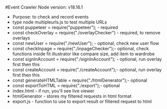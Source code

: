 #Event Crawler
Node version: v18.16.1

- Purpose: to check and record events
- type node multipleurls.js to test multiple URLs
- const puppeteer = require("puppeteer"); - required
- const checkOverlay = require("./overlayChecker") - required, to remove overlays
- const newUser = require("./newUser"); - optional, check new user flow
- const checkInpage = require("./inpageChecker");- optional, check functions inside fit illustrator like compare size, add item to wardrobe
- const signInAccount = require("./signInAccount"); - optional, run overlay first then this
- const createAccount = require("./createAccount");- optional, run overlay first then this
- const generateHTMLTable = require("./htmlGenerator");- optional
- const exportToHTML = require("./export");- optional
- index.html - if run, you'll see live viewer
- htmlGenerator - stores my filtered requests in html format
- export.js - function to use to export result or filtered request to html
